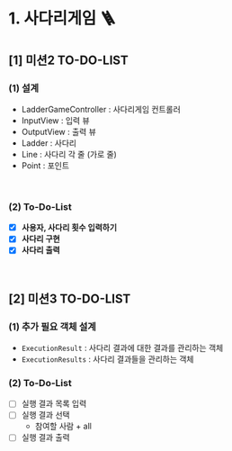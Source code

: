 # 1. 사다리게임 🪜

## [1] 미션2 TO-DO-LIST

### (1) 설계
- LadderGameController : 사다리게임 컨트롤러
- InputView : 입력 뷰
- OutputView : 출력 뷰
- Ladder : 사다리
- Line : 사다리 각 줄 (가로 줄)
- Point : 포인트

<br>

### (2) To-Do-List

- [x] **사용자, 사다리 횟수 입력하기**
- [x] **사다리 구현**
- [x] **사다리 출력**

<br>

## [2] 미션3 TO-DO-LIST

### (1) 추가 필요 객체 설계

- `ExecutionResult` : 사다리 결과에 대한 결과를 관리하는 객체
- `ExecutionResults` : 사다리 결과들을 관리하는 객체

### (2) To-Do-List
- [ ] 실행 결과 목록 입력
- [ ] 실행 결과 선택
  - 참여할 사람 + all
- [ ] 실행 결과 출력
